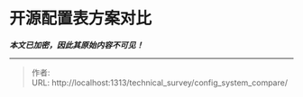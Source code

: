# 开源配置表方案对比

***本文已加密，因此其原始内容不可见！***

---

> 作者:   
> URL: http://localhost:1313/technical_survey/config_system_compare/  

